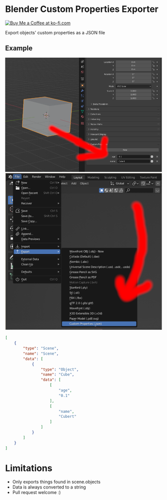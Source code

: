 # Blender Custom Properties Exporter
<a href='https://ko-fi.com/I2I57UQ7M' target='_blank'><img height='36' style='border:0px;height:36px;' src='https://cdn.ko-fi.com/cdn/kofi2.png?v=3' border='0' alt='Buy Me a Coffee at ko-fi.com' /></a>


Export objects' custom properties as a JSON file

## Example

![Cubert](./img/cubert.png)
![export location](./img/location.png)

```json
[
    {
        "type": "Scene",
        "name": "Scene",
        "data": [
            {
                "type": "Object",
                "name": "Cube",
                "data": [
                    [
                        "age",
                        "0.1"
                    ],
                    [
                        "name",
                        "Cubert"
                    ]
                ]
            }
        ]
    }
]
```

# Limitations
- Only exports things found in scene.objects
- Data is always converted to a string
- Pull request welcome :)
